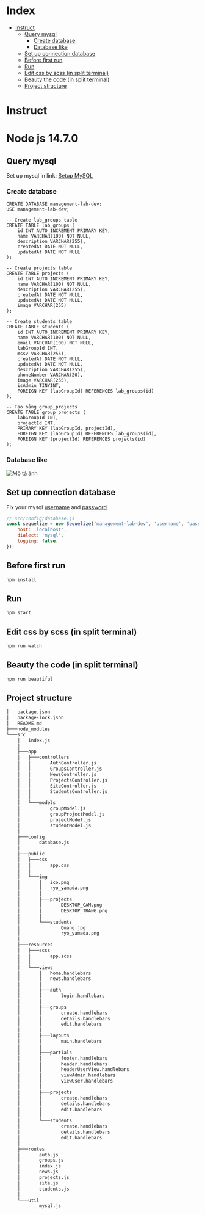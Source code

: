 # Index
- [Instruct](#instruct)
  - [Query mysql](#query-mysql)
    - [Create database](#create-database)
    - [Database like](#database-like)
  - [Set up connection database](#set-up-connection-database)
  - [Before first run](#before-first-run)
  - [Run](#run)
  - [Edit css by scss (in split terminal)](#edit-css-by-scss-in-split-terminal)
  - [Beauty the code (in split terminal)](#beauty-the-code-in-split-terminal)
  - [Project structure](#project-structure)

# Instruct
# Node js 14.7.0
## Query mysql

Set up mysql in link: [Setup MySQL](https://drive.google.com/file/d/1MjvESVyQR_AgovRXl_KEnkTnpnA7ydRt/view?usp=sharing)

### Create database

```mysql
CREATE DATABASE management-lab-dev;
USE management-lab-dev;

-- Create lab_groups table
CREATE TABLE lab_groups (
    id INT AUTO_INCREMENT PRIMARY KEY,
    name VARCHAR(100) NOT NULL,
    description VARCHAR(255),
    createdAt DATE NOT NULL,
    updatedAt DATE NOT NULL
);

-- Create projects table
CREATE TABLE projects (
    id INT AUTO_INCREMENT PRIMARY KEY,
    name VARCHAR(100) NOT NULL,
    description VARCHAR(255),
    createdAt DATE NOT NULL,
    updatedAt DATE NOT NULL,
    image VARCHAR(255)
);

-- Create students table
CREATE TABLE students (
    id INT AUTO_INCREMENT PRIMARY KEY,
    name VARCHAR(100) NOT NULL,
    email VARCHAR(100) NOT NULL,
    labGroupId INT,
    mssv VARCHAR(255),
    createdAt DATE NOT NULL,
    updatedAt DATE NOT NULL,
    description VARCHAR(255),
    phoneNumber VARCHAR(20),
    image VARCHAR(255),
    isAdmin TINYINT,
    FOREIGN KEY (labGroupId) REFERENCES lab_groups(id)
);

-- Tạo bảng group_projects
CREATE TABLE group_projects (
    labGroupId INT,
    projectId INT,
    PRIMARY KEY (labGroupId, projectId),
    FOREIGN KEY (labGroupId) REFERENCES lab_groups(id),
    FOREIGN KEY (projectId) REFERENCES projects(id)
);
```
### Database like
![Mô tả ảnh](https://github.com/Quanghusst/Lab-management/blob/main/database%20lab%20management.png)




## Set up connection database
Fix your mysql [username](https://github.com/Quanghusst/Lab-management/blob/main/database%20lab%20management.png) and [password](https://github.com/Quanghusst/Lab-management/blob/main/database%20lab%20management.png)
```javascript
// src/config/database.js
const sequelize = new Sequelize('management-lab-dev', 'username', 'password', {
    host: 'localhost',
    dialect: 'mysql',
    logging: false,
});
```

## Before first run
```bash
npm install 
```

## Run
```bash
npm start
```


## Edit css by scss (in split terminal)
```bash
npm run watch
```


## Beauty the code (in split terminal)
```bash
npm run beautiful
```

## Project structure

```txt
│   package.json
│   package-lock.json
│   README.md
├───node_modules
└───src
    │   index.js
    │
    ├───app
    │   ├───controllers
    │   │       AuthController.js
    │   │       GroupsController.js
    │   │       NewsController.js
    │   │       ProjectsController.js
    │   │       SiteController.js
    │   │       StudentsController.js
    │   │
    │   └───models
    │           groupModel.js
    │           groupProjectModel.js
    │           projectModel.js
    │           studentModel.js
    │
    ├───config
    │       database.js
    │
    ├───public
    │   ├───css
    │   │       app.css
    │   │
    │   └───img
    │       │   ico.png
    │       │   ryo_yamada.png
    │       │
    │       ├───projects
    │       │       DESKTOP_CAM.png
    │       │       DESKTOP_TRANG.png
    │       │
    │       └───students
    │               Quang.jpg
    │               ryo_yamada.png
    │
    ├───resources
    │   ├───scss
    │   │       app.scss
    │   │
    │   └───views
    │       │   home.handlebars
    │       │   news.handlebars
    │       │
    │       ├───auth
    │       │       login.handlebars
    │       │
    │       ├───groups
    │       │       create.handlebars
    │       │       details.handlebars
    │       │       edit.handlebars
    │       │
    │       ├───layouts
    │       │       main.handlebars
    │       │
    │       ├───partials
    │       │       footer.handlebars
    │       │       header.handlebars
    │       │       headerUserView.handlebars
    │       │       viewAdmin.handlebars
    │       │       viewUser.handlebars
    │       │
    │       ├───projects
    │       │       create.handlebars
    │       │       details.handlebars
    │       │       edit.handlebars
    │       │
    │       └───students
    │               create.handlebars
    │               details.handlebars
    │               edit.handlebars
    │
    ├───routes
    │       auth.js
    │       groups.js
    │       index.js
    │       news.js
    │       projects.js
    │       site.js
    │       students.js
    │
    └───util
            mysql.js
```

